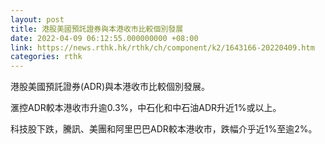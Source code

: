 ```yaml
---
layout: post
title: 港股美國預託證券與本港收市比較個別發展
date: 2022-04-09 06:12:55.000000000 +08:00
link: https://news.rthk.hk/rthk/ch/component/k2/1643166-20220409.htm
categories: rthk
---
```


港股美國預託證券(ADR)與本港收市比較個別發展。

滙控ADR較本港收市升逾0.3%，中石化和中石油ADR升近1%或以上。

科技股下跌，騰訊、美團和阿里巴巴ADR較本港收市，跌幅介乎近1%至逾2%。
